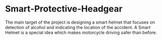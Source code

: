 # Smart-Protective-Headgear
The main target of the project is designing a smart helmet that focuses on detection of alcohol and indicating the location of the accident. A Smart Helmet is a special idea which makes motorcycle driving safer than before.
